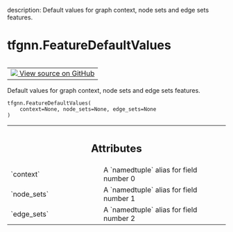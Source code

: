 description: Default values for graph context, node sets and edge sets features.

<div itemscope itemtype="http://developers.google.com/ReferenceObject">
<meta itemprop="name" content="tfgnn.FeatureDefaultValues" />
<meta itemprop="path" content="Stable" />
<meta itemprop="property" content="__new__"/>
</div>

# tfgnn.FeatureDefaultValues

<!-- Insert buttons and diff -->

<table class="tfo-notebook-buttons tfo-api nocontent" align="left">
<td>
  <a target="_blank" href="https://github.com/tensorflow/gnn/tree/master/tensorflow_gnn/graph/preprocessing_common.py#L18-L22">
    <img src="https://www.tensorflow.org/images/GitHub-Mark-32px.png" />
    View source on GitHub
  </a>
</td>
</table>



Default values for graph context, node sets and edge sets features.

<pre class="devsite-click-to-copy prettyprint lang-py tfo-signature-link">
<code>tfgnn.FeatureDefaultValues(
    context=None, node_sets=None, edge_sets=None
)
</code></pre>



<!-- Placeholder for "Used in" -->




<!-- Tabular view -->
 <table class="responsive fixed orange">
<colgroup><col width="214px"><col></colgroup>
<tr><th colspan="2"><h2 class="add-link">Attributes</h2></th></tr>

<tr>
<td>
`context`
</td>
<td>
A `namedtuple` alias for field number 0
</td>
</tr><tr>
<td>
`node_sets`
</td>
<td>
A `namedtuple` alias for field number 1
</td>
</tr><tr>
<td>
`edge_sets`
</td>
<td>
A `namedtuple` alias for field number 2
</td>
</tr>
</table>



